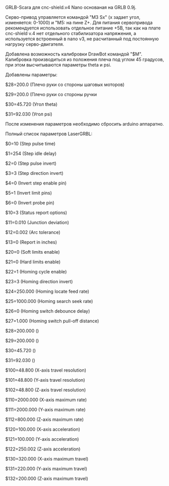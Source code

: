GRLB-Scara для cnc-shield.v4 Nanо  основаная на GRLB 0.9j.

Серво-привод управляется командой "M3 Sx" (x задает угол, изменяется: 0-1000) и "M5: на пине Z+. Для питания сервопривода рекомендуется использовать отдельное питание +5В, так как на плате cnc-shield v.4 нет отдельного стабилизатора напряжения, а используется встроенный в nano v3, не расчитанный под постоянную нагрузку серво-двигателя.

Добавлена возможность калибровки DrawBot командой "$M". Калибровка производиться из положения плеча под углом 45 градусов, при этом высчитываются параметры theta и psi.

Добавлены параметры:

$28=200.0 (Плечо руки со стороны шаговых  моторов)

$29=200.0 (Плечо руки со стороны ручки

$30=45.720 (Угол theta)

$31=92.030 (Угол psi)

После изменения параметров необходимо сбросить arduino аппаратно.

Полный список параметров LaserGRBL:

$0=10 (Step pulse time)

$1=254 (Step idle delay)

$2=0 (Step pulse invert)

$3=3 (Step direction invert)

$4=0 (Invert step enable pin)

$5=1 (Invert limit pins)

$6=0 (Invert probe pin)

$10=3 (Status report options)

$11=0.010 (Junction deviation)

$12=0.002 (Arc tolerance)

$13=0 (Report in inches)

$20=0 (Soft limits enable)

$21=0 (Hard limits enable)

$22=1 (Homing cycle enable)

$23=3 (Homing direction invert)

$24=250.000 (Homing locate feed rate)

$25=1000.000 (Homing search seek rate)

$26=0 (Homing switch debounce delay)

$27=1.000 (Homing switch pull-off distance)

$28=200.000 ()

$29=200.000 ()

$30=45.720 ()

$31=92.030 ()

$100=48.800 (X-axis travel resolution)

$101=48.800 (Y-axis travel resolution)

$102=48.800 (Z-axis travel resolution)

$110=2000.000 (X-axis maximum rate)

$111=2000.000 (Y-axis maximum rate)

$112=800.000 (Z-axis maximum rate)

$120=100.000 (X-axis acceleration)

$121=100.000 (Y-axis acceleration)

$122=250.002 (Z-axis acceleration)

$130=320.000 (X-axis maximum travel)

$131=220.000 (Y-axis maximum travel)

$132=200.000 (Z-axis maximum travel)
